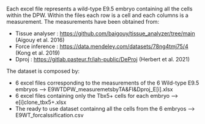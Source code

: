 Each excel file represents a wild-type E9.5 embryo containing all the cells within the DPW. Within the files each row is a cell and each columns is a measurement. 
The measurements have been obtained from:
- Tissue analyser :  https://github.com/baigouy/tissue_analyzer/tree/main (Aigouy et al. 2016)
- Force inference : https://data.mendeley.com/datasets/78ng4tmj75/4 (Kong et al. 2019)
- Dproj : https://gitlab.pasteur.fr/iah-public/DeProj (Herbert et al. 2021)

The dataset is composed by:
- 6 excel files corresponding to the measurements of the 6 Wild-type E9.5 embryos --> E9WTDPW_measuremetsbyTA&FI&Dproj_E[i].xlsx
- 6 excel files containing only the Tbx5+ cells for each embryo --> e[i]clone_tbx5+.xlsx
- The ready to use dataset containng all the cells from the 6 embryos --> E9WT_forcalssification.csv
